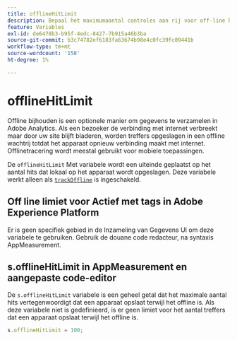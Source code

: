 ```yaml
---
title: offlineHitLimit
description: Bepaal het maximumaantal controles aan rij voor off-line het volgen.
feature: Variables
exl-id: de6478b3-b95f-4edc-8427-7b915a46b3ba
source-git-commit: b3c74782ef6183fa63674b98e4c0fc39fc09441b
workflow-type: tm+mt
source-wordcount: '158'
ht-degree: 1%

---
```


# offlineHitLimit

Offline bijhouden is een optionele manier om gegevens te verzamelen in Adobe Analytics. Als een bezoeker de verbinding met internet verbreekt maar door uw site blijft bladeren, worden treffers opgeslagen in een offline wachtrij totdat het apparaat opnieuw verbinding maakt met internet. Offlinetracering wordt meestal gebruikt voor mobiele toepassingen.

De `offlineHitLimit` Met variabele wordt een uiteinde geplaatst op het aantal hits dat lokaal op het apparaat wordt opgeslagen. Deze variabele werkt alleen als [`trackOffline`](trackoffline.md) is ingeschakeld.

## Off line limiet voor Actief met tags in Adobe Experience Platform

Er is geen specifiek gebied in de Inzameling van Gegevens UI om deze variabele te gebruiken. Gebruik de douane code redacteur, na syntaxis AppMeasurement.

## s.offlineHitLimit in AppMeasurement en aangepaste code-editor

De `s.offlineHitLimit` variabele is een geheel getal dat het maximale aantal hits vertegenwoordigt dat een apparaat opslaat terwijl het offline is. Als deze variabele niet is gedefinieerd, is er geen limiet voor het aantal treffers dat een apparaat opslaat terwijl het offline is.

```js
s.offlineHitLimit = 100;
```
